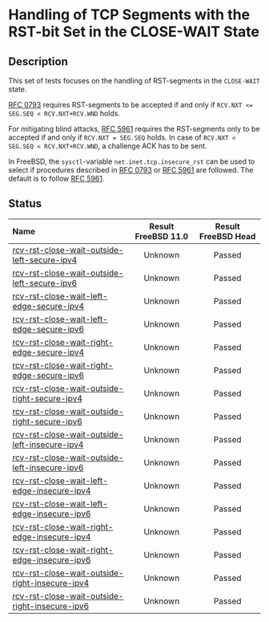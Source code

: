 # Handling of TCP Segments with the RST-bit Set in the CLOSE-WAIT State

## Description
This set of tests focuses on the handling of RST-segments in the `CLOSE-WAIT` state.

[RFC 0793](https://tools.ietf.org/html/rfc0793) requires RST-segments to be accepted if and only if
`RCV.NXT <= SEG.SEQ < RCV.NXT+RCV.WND` holds.

For mitigating blind attacks, [RFC 5961](https://tools.ietf.org/html/rfc5961#section-3)
requires the RST-segments only to be accepted if and only if `RCV.NXT = SEG.SEQ` holds.
In case of `RCV.NXT < SEG.SEQ < RCV.NXT+RCV.WND`, a challenge ACK has to be sent.

In FreeBSD, the `sysctl`-variable `net.inet.tcp.insecure_rst` can be used to
select if procedures described in [RFC 0793](https://tools.ietf.org/html/rfc0793) or
[RFC 5961](https://tools.ietf.org/html/rfc5961#section-3) are followed.
The default is to follow [RFC 5961](https://tools.ietf.org/html/rfc5961#section-3).

## Status

| Name                                                                                                                                                                                                                                 | Result FreeBSD 11.0 | Result FreeBSD Head |
|:-------------------------------------------------------------------------------------------------------------------------------------------------------------------------------------------------------------------------------------|:-------------------:|:-------------------:|
|[rcv-rst-close-wait-outside-left-secure-ipv4](rcv-rst-close-wait-outside-left-secure-ipv4.pkt "Ensure that the reception of a TCP RST with SEG.SEQ=RCV.NXT-1 in the CLOSE-WAIT state does not affect the TCP connection")             | Unknown             | Passed              |
|[rcv-rst-close-wait-outside-left-secure-ipv6](rcv-rst-close-wait-outside-left-secure-ipv6.pkt "Ensure that the reception of a TCP RST with SEG.SEQ=RCV.NXT-1 in the CLOSE-WAIT state does not affect the TCP connection")             | Unknown             | Passed              |
|[rcv-rst-close-wait-left-edge-secure-ipv4](rcv-rst-close-wait-left-edge-secure-ipv4.pkt "Ensure that the reception of a TCP RST with SEG.SEQ=RCV.NXT in the CLOSE-WAIT state destroys the TCP connection")                            | Unknown             | Passed              |
|[rcv-rst-close-wait-left-edge-secure-ipv6](rcv-rst-close-wait-left-edge-secure-ipv6.pkt "Ensure that the reception of a TCP RST with SEG.SEQ=RCV.NXT in the CLOSE-WAIT state destroys the TCP connection")                            | Unknown             | Passed              |
|[rcv-rst-close-wait-right-edge-secure-ipv4](rcv-rst-close-wait-right-edge-secure-ipv4.pkt "Ensure that the reception of a TCP RST with SEG.SEQ=RCV.NXT+RCV.WND-1 in the CLOSE-WAIT state triggers the sending of a challenge ACK")    | Unknown             | Passed              |
|[rcv-rst-close-wait-right-edge-secure-ipv6](rcv-rst-close-wait-right-edge-secure-ipv6.pkt "Ensure that the reception of a TCP RST with SEG.SEQ=RCV.NXT+RCV.WND-1 in the CLOSE-WAIT state triggers the sending of a challenge ACK")    | Unknown             | Passed              |
|[rcv-rst-close-wait-outside-right-secure-ipv4](rcv-rst-close-wait-outside-right-secure-ipv4.pkt "Ensure that the reception of a TCP RST with SEG.SEQ=RCV.NXT+RCV.WND in the CLOSE-WAIT state does not affect the TCP connection")     | Unknown             | Passed              |
|[rcv-rst-close-wait-outside-right-secure-ipv6](rcv-rst-close-wait-outside-right-secure-ipv6.pkt "Ensure that the reception of a TCP RST with SEG.SEQ=RCV.NXT+RCV.WND in the CLOSE-WAIT state does not affect the TCP connection")     | Unknown             | Passed              |
|[rcv-rst-close-wait-outside-left-insecure-ipv4](rcv-rst-close-wait-outside-left-insecure-ipv4.pkt "Ensure that the reception of a TCP RST with SEG.SEQ=RCV.NXT-1 in the CLOSE-WAIT state does not affect the TCP connection")         | Unknown             | Passed              |
|[rcv-rst-close-wait-outside-left-insecure-ipv6](rcv-rst-close-wait-outside-left-insecure-ipv6.pkt "Ensure that the reception of a TCP RST with SEG.SEQ=RCV.NXT-1 in the CLOSE-WAIT state does not affect the TCP connection")         | Unknown             | Passed              |
|[rcv-rst-close-wait-left-edge-insecure-ipv4](rcv-rst-close-wait-left-edge-insecure-ipv4.pkt "Ensure that the reception of a TCP RST with SEG.SEQ=RCV.NXT in the CLOSE-WAIT state destroys the TCP connection")                        | Unknown             | Passed              |
|[rcv-rst-close-wait-left-edge-insecure-ipv6](rcv-rst-close-wait-left-edge-insecure-ipv6.pkt "Ensure that the reception of a TCP RST with SEG.SEQ=RCV.NXT in the CLOSE-WAIT state destroys the TCP connection")                        | Unknown             | Passed              |
|[rcv-rst-close-wait-right-edge-insecure-ipv4](rcv-rst-close-wait-right-edge-insecure-ipv4.pkt "Ensure that the reception of a TCP RST with SEG.SEQ=RCV.NXT+RCV.WND-1 in the CLOSE-WAIT state destroys the TCP connection")            | Unknown             | Passed              |
|[rcv-rst-close-wait-right-edge-insecure-ipv6](rcv-rst-close-wait-right-edge-insecure-ipv6.pkt "Ensure that the reception of a TCP RST with SEG.SEQ=RCV.NXT+RCV.WND-1 in the CLOSE-WAIT state destroys the TCP connection")            | Unknown             | Passed              |
|[rcv-rst-close-wait-outside-right-insecure-ipv4](rcv-rst-close-wait-outside-right-insecure-ipv4.pkt "Ensure that the reception of a TCP RST with SEG.SEQ=RCV.NXT+RCV.WND in the CLOSE-WAIT state does not affect the TCP connection") | Unknown             | Passed              |
|[rcv-rst-close-wait-outside-right-insecure-ipv6](rcv-rst-close-wait-outside-right-insecure-ipv6.pkt "Ensure that the reception of a TCP RST with SEG.SEQ=RCV.NXT+RCV.WND in the CLOSE-WAIT state does not affect the TCP connection") | Unknown             | Passed              |
